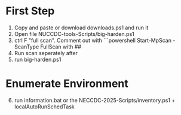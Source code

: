# First Step

1. Copy and paste or download downloads.ps1 and run it
2. Open file NUCCDC-tools-Scripts/big-harden.ps1
3. ctrl F "full scan". Comment out with ```powershell Start-MpScan -ScanType FullScan with ##
4. Run scan seperately after
5. run big-harden.ps1

# Enumerate Environment
6. run information.bat or the NECCDC-2025-Scripts/inventory.ps1 + localAutoRunSchedTask
